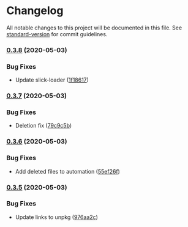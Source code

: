 # Changelog

All notable changes to this project will be documented in this file. See [standard-version](https://github.com/conventional-changelog/standard-version) for commit guidelines.

### [0.3.8](https://github.com/Zenoo/moving-cost-calculator/compare/v0.3.7...v0.3.8) (2020-05-03)


### Bug Fixes

* Update slick-loader ([1f18617](https://github.com/Zenoo/moving-cost-calculator/commit/1f186172984d73c5f42097980fe02d8e465b9cf5))

### [0.3.7](https://github.com/Zenoo/moving-cost-calculator/compare/v0.3.6...v0.3.7) (2020-05-03)


### Bug Fixes

* Deletion fix ([79c9c5b](https://github.com/Zenoo/moving-cost-calculator/commit/79c9c5b64df2c919af5d6529879e3cbcdd5d16a6))

### [0.3.6](https://github.com/Zenoo/moving-cost-calculator/compare/v0.3.5...v0.3.6) (2020-05-03)


### Bug Fixes

* Add deleted files to automation ([55ef26f](https://github.com/Zenoo/moving-cost-calculator/commit/55ef26faf3a9b5a6390e9a4ba46abe76d5f1ca6f))

### [0.3.5](https://github.com/Zenoo/moving-cost-calculator/compare/v0.3.4...v0.3.5) (2020-05-03)


### Bug Fixes

* Update links to unpkg ([976aa2c](https://github.com/Zenoo/moving-cost-calculator/commit/976aa2c6d47b44e7adb3020e3df0f6c46b685cbe))
